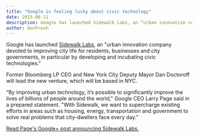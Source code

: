 ```yaml
---
title: "Google is feeling lucky about civic technology"
date: 2015-06-11
description: Google has launched Sidewalk Labs, an “urban innovation company devoted to improving city life for residents, businesses and city governments, in particular by developing and incubating civic technologies.”
author: GovFresh
---
```




Google has launched <a href="http://www.sidewalkinc.com/">Sidewalk Labs</a>, an "urban innovation company devoted to improving city life for residents, businesses and city governments, in particular by developing and incubating civic technologies."

Former Bloomberg LP CEO and New York City Deputy Mayor Dan Doctoroff will lead the new venture, which will be based in NYC.

“By improving urban technology, it’s possible to significantly improve the lives of billions of people around the world," Google CEO Larry Page said in a prepared statement. "With Sidewalk, we want to supercharge existing efforts in areas such as housing, energy, transportation and government to solve real problems that city-dwellers face every day.”

<a href="https://plus.google.com/+LarryPage/posts/M1twDYHaui3">Read Page's Google+ post announcing Sidewalk Labs.</a>
